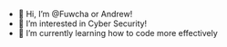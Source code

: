 - 👋 Hi, I’m @Fuwcha or Andrew!
- 👀 I’m interested in Cyber Security!
- 🌱 I’m currently learning how to code more effectively


<!---
Fuwcha/Fuwcha is a ✨ special ✨ repository because its `README.md` (this file) appears on your GitHub profile.
You can click the Preview link to take a look at your changes.
--->
